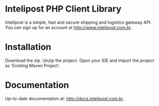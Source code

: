  Intelipost PHP Client Library
===================

Intelipost is a simple, fast and secure shipping and logistics gateway API. You can sign up for an account at http://www.intelipost.com.br .

Installation
===================

Download the zip. 
Unzip the project. 
Opon your IDE and import the project as 'Existing Maven Project'.

Documentation
===================

Up-to-date documentation at: http://docs.intelipost.com.br .
